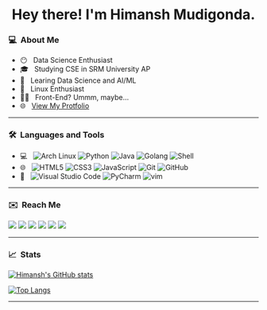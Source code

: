 <h1 align='center'> Hey there! I'm Himansh Mudigonda.</h1>
<h3> 💻 &nbsp;About Me </h3>

- 😶 &nbsp; Data Science Enthusiast
- 🎓 &nbsp; Studying CSE in SRM University AP
- 🌱 &nbsp; Learing Data Science and AI/ML
- 🐧 &nbsp; Linux Enthusiast
- 👨‍💻 &nbsp; Front-End? Ummm, maybe...
- 🌐 &nbsp; <a href='https://ruhend.github.io/' target='_blank'>View My Protfolio</a>
<hr/>
<h3> 🛠 &nbsp;Languages and Tools</h3>

- 💻 &nbsp;
  ![Arch Linux](https://img.shields.io/badge/-Arch%20Linux-333333?style=flat-square&logo=arch-linux)
  ![Python](https://img.shields.io/badge/-Python-333333?style=flat-square&logo=Python)
  ![Java](https://img.shields.io/badge/-Java-333333?style=flat-square&logo=java)
  ![Golang](https://img.shields.io/badge/-Golang-333333?style=flat-square&logo=go)
  ![Shell](https://img.shields.io/badge/-Shell-333333?style=flat-square&logo=shell)
- 🌐 &nbsp;
  ![HTML5](https://img.shields.io/badge/-HTML5-333333?style=flat-square&logo=HTML5)
  ![CSS3](https://img.shields.io/badge/-CSS-333333?style=flat-square&logo=CSS3&logoColor=254bdd)
  ![JavaScript](https://img.shields.io/badge/-JavaScript-333333?style=flat-square&logo=javascript)
  ![Git](https://img.shields.io/badge/-Git-333333?style=flat-square&logo=git)
  ![GitHub](https://img.shields.io/badge/-GitHub-333333?style=flat-square&logo=github)
- 🔧 &nbsp;
  ![Visual Studio Code](https://img.shields.io/badge/-Visual%20Studio%20Code-333333?style=flat-square&logo=visual-studio-code&logoColor=32ca70)
  ![PyCharm](https://img.shields.io/badge/-Pycharm-333333?style=flat-square&logo=pycharm&logoColor=21d789)
  ![vim](https://img.shields.io/badge/-vim-333333?style=flat-square&logo=vim&logoColor=afaf22)
<hr/>
<h3> ✉️ &nbsp;Reach Me </h3>
<p>
  <a href="https://www.linkedin.com/in/himansh-m/" target="_blank"><img src="https://img.shields.io/badge/-LinkedIn-333333?style=flat-square&logo=Linkedin&logoColor=0a66c2"/></a>
  <a href="mailto:mudigonda.hmmanshh@gmail.com" target="_blank"><img src="https://img.shields.io/badge/Mail-333333?style=flat-square&logo=Gmail"/></a>
<a href="https://www.instagram.com/hmmanshh" target="_blank"><img src="https://img.shields.io/badge/-Instagram-333333?&style=flat-square&logo=instagram"></a>
  <a href="https://discord.com/users/783162586421133323" target="_blank"><img src="https://img.shields.io/badge/-Discord-333333?&style=flat-square&logo=Discord"></a>
  <!--  TODO  -->
<a href="https://reddit.com" target="_blank"><img src="https://img.shields.io/badge/-Reddit-333333?3&style=flat-square&logo=reddit"></a>
<a href="https://t.me/ruhendd" target="_blank"><img src="https://img.shields.io/badge/-Telegram-333333?3&style=flat-square&logo=telegram"></a>
</p>
<hr/>
<h3> 📈 &nbsp;Stats </h3>

  
[![Himansh's GitHub stats](https://github-readme-stats.vercel.app/api?username=ruhend&count_private=true&show_icons=trus&theme=cobalt)](https://github.com/ruhend/github-readme-stats)

[![Top Langs](https://github-readme-stats.vercel.app/api/top-langs/?username=ruhend)](https://github.com/ruhend/github-readme-stats)

<!-- 
<i>Random Programming joke for you</i><br>
![Jokes Card](https://readme-jokes.vercel.app/api) -->
<hr/>
